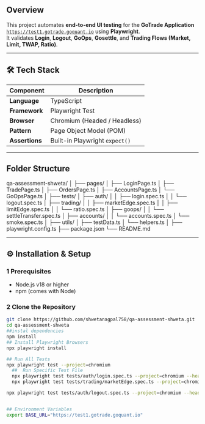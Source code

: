 

##  Overview

This project automates **end-to-end UI testing** for the **GoTrade Application**  
[`https://test1.gotrade.goquant.io`](https://test1.gotrade.goquant.io) using **Playwright**.  
It validates **Login**, **Logout**, **GoOps**, **Gosettle**, and **Trading Flows (Market, Limit, TWAP, Ratio)**.

---

## 🛠 Tech Stack

| Component | Description |
|------------|-------------|
| **Language** | TypeScript |
| **Framework** | Playwright Test |
| **Browser** | Chromium (Headed / Headless) |
| **Pattern** | Page Object Model (POM) |
| **Assertions** | Built-in Playwright `expect()` |

---

##  Folder Structure
qa-assessment-shweta/
│
├── pages/
│ ├── LoginPage.ts
│ ├── TradePage.ts
│ ├── OrdersPage.ts
│ ├── AccountsPage.ts
│ └── GoOpsPage.ts
│
├── tests/
│ ├── auth/
│ │ ├── login.spec.ts
│ │ └── logout.spec.ts
│ ├── trading/
│ │ ├── marketEdge.spec.ts
│ │ ├── limitEdge.spec.ts
│ │ └── ratio.spec.ts
│ ├── goops/
│ │ └── settleTransfer.spec.ts
│ ├── accounts/
│ │ └── accounts.spec.ts
│ └── smoke.spec.ts
│
├── utils/
│ ├── testData.ts
│ └── helpers.ts
│
├── playwright.config.ts
├── package.json
└── README.md


---

## ⚙️ Installation & Setup

### 1️ Prerequisites
- Node.js v18 or higher
- npm (comes with Node)

### 2️ Clone the Repository
```bash
git clone https://github.com/shwetanagpal758/qa-assessment-shweta.git
cd qa-assessment-shweta
##instal dependencies
npm install
## Install Playwright Browsers
npx playwright install

## Run All Tests
npx playwright test --project=chromium
  ##  Run Specific Test File
  npx playwright test tests/auth/login.spec.ts --project=chromium --headed
  npx playwright test tests/trading/marketEdge.spec.ts --project=chromium --headed

npx playwright test tests/auth/logout.spec.ts --project=chromium --headed


## Environment Variables 
export BASE_URL="https://test1.gotrade.goquant.io"


